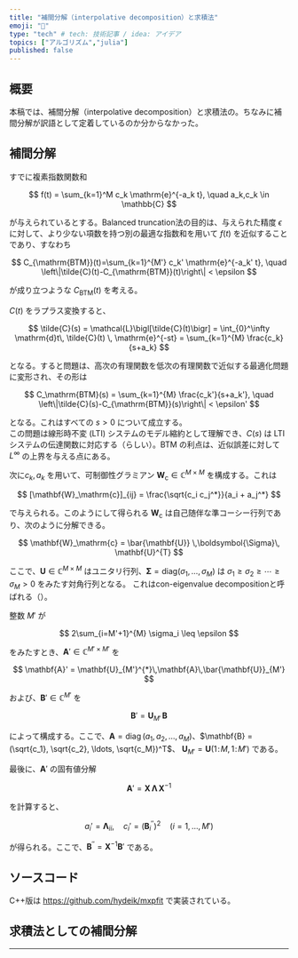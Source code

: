 ```yaml
---
title: "補間分解（interpolative decomposition）と求積法"
emoji: "🍡"
type: "tech" # tech: 技術記事 / idea: アイデア
topics: ["アルゴリズム","julia"]
published: false
---
```


## 概要

本稿では、補間分解（interpolative decomposition）と求積法の。ちなみに補間分解が訳語として定着しているのか分からなかった。


## 補間分解

すでに複素指数関数和

$$
f(t) = \sum_{k=1}^M c_k \mathrm{e}^{-a_k t}, \quad a_k,c_k \in \mathbb{C}
$$

が与えられているとする。Balanced truncation法の目的は、与えられた精度 $\epsilon$ に対して、より少ない項数を持つ別の最適な指数和を用いて $f(t)$ を近似することであり、すなわち

$$
C_{\mathrm{BTM}}(t)=\sum_{k=1}^{M'} c_k' \mathrm{e}^{-a_k' t}, 
\quad
\left\|\tilde{C}(t)-C_{\mathrm{BTM}}(t)\right\| < \epsilon 
$$

が成り立つような $C_{\mathrm{BTM}}(t)$ を考える。

$C(t)$ をラプラス変換すると、

$$
\tilde{C}(s) 
= \mathcal{L}\bigl[\tilde{C}(t)\bigr] 
= \int_{0}^\infty \mathrm{d}t\, \tilde{C}(t) \, \mathrm{e}^{-st} 
= \sum_{k=1}^{M} \frac{c_k}{s+a_k}
$$

となる。すると問題は、高次の有理関数を低次の有理関数で近似する最適化問題に変形され、その形は

$$
C_\mathrm{BTM}(s)
= \sum_{k=1}^{M} \frac{c_k'}{s+a_k'}, 
\quad
\left\|\tilde{C}(s)-C_{\mathrm{BTM}}(s)\right\| < \epsilon'
$$

となる。これはすべての $s > 0$ について成立する。  
この問題は線形時不変 (LTI) システムのモデル縮約として理解でき、$C(s)$ は LTI システムの伝達関数に対応する（らしい）。BTM の利点は、近似誤差に対して $L^\infty$ の上界を与える点にある。

次に$c_k,a_k$ を用いて、可制御性グラミアン $\mathbf{W}_\mathrm{c} \in \mathbb{C}^{M\times M}$ を構成する。これは

$$
[\mathbf{W}_\mathrm{c}]_{ij} = \frac{\sqrt{c_i c_j^*}}{a_i + a_j^*}
$$

で与えられる。このようにして得られる $\mathbf{W}_\mathrm{c}$ は自己随伴な準コーシー行列であり、次のように分解できる。

$$
\mathbf{W}_\mathrm{c} 
= \bar{\mathbf{U}} \,\boldsymbol{\Sigma}\, \mathbf{U}^{T}
$$

ここで、$\mathbf{U} \in \mathbb{C}^{M\times M}$ はユニタリ行列、$\boldsymbol{\Sigma} = \mathrm{diag}(\sigma_1,\dots,\sigma_M)$ は $\sigma_1 \ge \sigma_2 \ge \cdots \ge \sigma_M > 0$ をみたす対角行列となる。 これはcon-eigenvalue decompositionと呼ばれる（）。

整数 $M'$ が 

$$
2\sum_{i=M'+1}^{M} \sigma_i \leq \epsilon
$$

をみたすとき、$\mathbf{A}' \in \mathbb{C}^{M'\times M'}$ を

$$
\mathbf{A}' = \mathbf{U}_{M'}^{*}\,\mathbf{A}\,\bar{\mathbf{U}}_{M'}
$$

および、$\mathbf{B}' \in \mathbb{C}^{M'}$ を

$$
\mathbf{B}' = \mathbf{U}_{M'}\,\mathbf{B}
$$

によって構成する。ここで、$\mathbf{A} = \operatorname{diag}(a_1, a_2, \ldots, a_M)$、$\mathbf{B} = (\sqrt{c_1}, \sqrt{c_2}, \ldots, \sqrt{c_M})^T$、 $\mathbf{U}_{M'} = \mathbf{U}(1\!:\!M,\,1\!:\!M')$ である。

最後に、$\mathbf{A}'$ の固有値分解

$$
\mathbf{A}' = \mathbf{X} \,\boldsymbol{\Lambda}\,\mathbf{X}^{-1}
$$

を計算すると、

$$
a_{i}'=\boldsymbol{\Lambda}_{ii}, 
\quad
c_i'=(\mathbf{B}_i^{''})^{2} 
\quad
(i=1, \ldots, M')
$$

が得られる。ここで、$\mathbf{B}^{''} = \mathbf{X}^{-1}\mathbf{B}'$ である。


## ソースコード

C++版は
https://github.com/hydeik/mxpfit
で実装されている。

## 求積法としての補間分解

---





